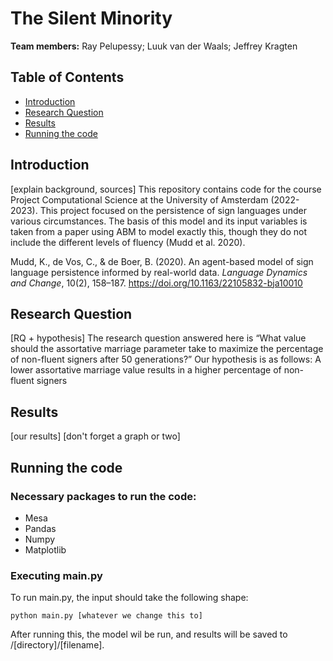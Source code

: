 # The Silent Minority
<b>Team members:</b> Ray Pelupessy; Luuk van der Waals; Jeffrey Kragten<br>

## Table of Contents
* [Introduction](#introduction)
* [Research Question](#research-question)
* [Results](#results)
* [Running the code](#running-the-code)

## Introduction
[explain background, sources]
This repository contains code for the course Project Computational Science at the University of Amsterdam (2022-2023).
This project focused on the persistence of sign languages under various circumstances. The basis of this model and its
input variables is taken from a paper using ABM to model exactly this, though they do not include the different levels of fluency (Mudd et al. 2020).

Mudd, K., de Vos, C., & de Boer, B. (2020). An agent-based model of sign language persistence informed by real-world data.
<i>Language Dynamics and Change</i>, 10(2), 158–187. https://doi.org/10.1163/22105832-bja10010 </br>

## Research Question
[RQ + hypothesis]
The research question answered here is “What value should the assortative marriage parameter take to maximize the percentage of non-fluent signers after 50 generations?”
Our hypothesis is as follows: A lower assortative marriage value results in a higher percentage of non-fluent signers

## Results
[our results]
[don't forget a graph or two]

## Running the code
### Necessary packages to run the code:
* Mesa
* Pandas
* Numpy
* Matplotlib
### Executing main.py
To run main.py, the input should take the following shape:
```
python main.py [whatever we change this to]
```
After running this, the model wil be run, and results will be saved to /[directory]/[filename].